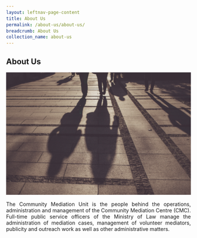 ```yaml
---
layout: leftnav-page-content
title: About Us
permalink: /about-us/about-us/
breadcrumb: About Us
collection_name: about-us
---
```


About Us
---

<div class="image"><img src="/images/1504082743734.png/" title="About Us" alt="About Us" style="width: 600px"></div>

<p style="text-align: justify">The Community Mediation Unit is the people behind the operations, administration and management of the Community Mediation Centre (CMC). Full-time public service officers of the Ministry of Law manage the administration of mediation cases, management of volunteer mediators, publicity and outreach work as well as other administrative matters.</p>
